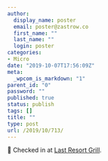 ```yaml
---
author:
  display_name: poster
  email: poster@zastrow.co
  first_name: ""
  last_name: ""
  login: poster
categories:
- Micro
date: "2019-10-07T17:56:09Z"
meta:
  _wpcom_is_markdown: "1"
parent_id: "0"
password: ""
published: true
status: publish
tags: []
title: ""
type: post
url: /2019/10/713/
---
```

<p><span>📍</span> Checked in at <a href="http://4sq.com/66Qg6A">Last Resort Grill</a>.</p>
